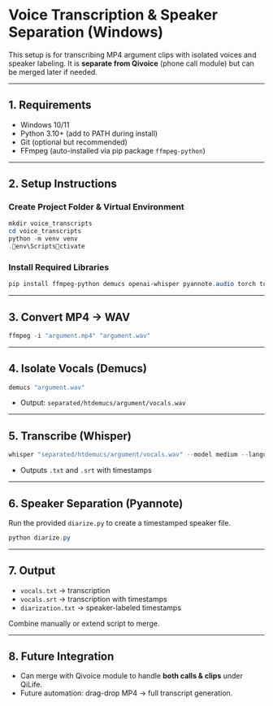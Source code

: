 # Voice Transcription & Speaker Separation (Windows)

This setup is for transcribing MP4 argument clips with isolated voices and speaker labeling. It is **separate from Qivoice** (phone call module) but can be merged later if needed.

---

## 1. Requirements
- Windows 10/11
- Python 3.10+ (add to PATH during install)
- Git (optional but recommended)
- FFmpeg (auto-installed via pip package `ffmpeg-python`)

---

## 2. Setup Instructions

### Create Project Folder & Virtual Environment
```powershell
mkdir voice_transcripts
cd voice_transcripts
python -m venv venv
.env\Scriptsctivate
```

### Install Required Libraries
```powershell
pip install ffmpeg-python demucs openai-whisper pyannote.audio torch torchaudio
```

---

## 3. Convert MP4 → WAV
```powershell
ffmpeg -i "argument.mp4" "argument.wav"
```

---

## 4. Isolate Vocals (Demucs)
```powershell
demucs "argument.wav"
```
- Output: `separated/htdemucs/argument/vocals.wav`

---

## 5. Transcribe (Whisper)
```powershell
whisper "separated/htdemucs/argument/vocals.wav" --model medium --language en
```
- Outputs `.txt` and `.srt` with timestamps

---

## 6. Speaker Separation (Pyannote)
Run the provided `diarize.py` to create a timestamped speaker file.

```powershell
python diarize.py
```

---

## 7. Output
- `vocals.txt` → transcription
- `vocals.srt` → transcription with timestamps
- `diarization.txt` → speaker-labeled timestamps

Combine manually or extend script to merge.

---

## 8. Future Integration
- Can merge with Qivoice module to handle **both calls & clips** under QiLife.
- Future automation: drag-drop MP4 → full transcript generation.
